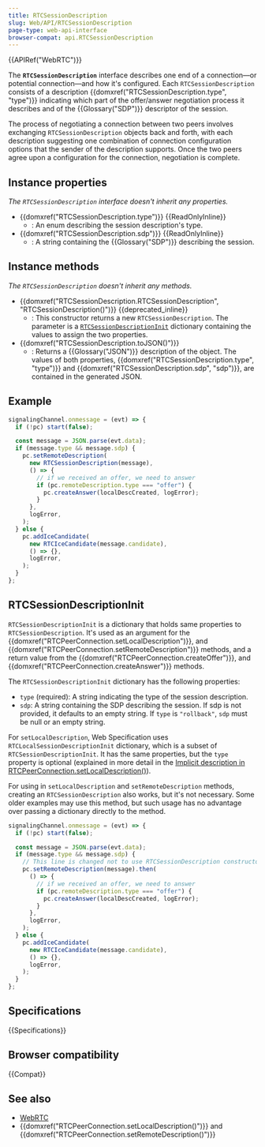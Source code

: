 ```yaml
---
title: RTCSessionDescription
slug: Web/API/RTCSessionDescription
page-type: web-api-interface
browser-compat: api.RTCSessionDescription
---
```


{{APIRef("WebRTC")}}

The **`RTCSessionDescription`** interface describes one end of a connection—or potential connection—and how it's configured. Each `RTCSessionDescription` consists of a description {{domxref("RTCSessionDescription.type", "type")}} indicating which part of the offer/answer negotiation process it describes and of the {{Glossary("SDP")}} descriptor of the session.

The process of negotiating a connection between two peers involves exchanging `RTCSessionDescription` objects back and forth, with each description suggesting one combination of connection configuration options that the sender of the description supports. Once the two peers agree upon a configuration for the connection, negotiation is complete.

## Instance properties

_The `RTCSessionDescription` interface doesn't inherit any properties._

- {{domxref("RTCSessionDescription.type")}} {{ReadOnlyInline}}
  - : An enum describing the session description's type.
- {{domxref("RTCSessionDescription.sdp")}} {{ReadOnlyInline}}
  - : A string containing the {{Glossary("SDP")}} describing the session.

## Instance methods

_The `RTCSessionDescription` doesn't inherit any methods._

- {{domxref("RTCSessionDescription.RTCSessionDescription", "RTCSessionDescription()")}} {{deprecated_inline}}
  - : This constructor returns a new `RTCSessionDescription`. The parameter is a [`RTCSessionDescriptionInit`](#rtcsessiondescriptioninit) dictionary containing the values to assign the two properties.
- {{domxref("RTCSessionDescription.toJSON()")}}
  - : Returns a {{Glossary("JSON")}} description of the object. The values of both properties, {{domxref("RTCSessionDescription.type", "type")}} and {{domxref("RTCSessionDescription.sdp", "sdp")}}, are contained in the generated JSON.

## Example

```js
signalingChannel.onmessage = (evt) => {
  if (!pc) start(false);

  const message = JSON.parse(evt.data);
  if (message.type && message.sdp) {
    pc.setRemoteDescription(
      new RTCSessionDescription(message),
      () => {
        // if we received an offer, we need to answer
        if (pc.remoteDescription.type === "offer") {
          pc.createAnswer(localDescCreated, logError);
        }
      },
      logError,
    );
  } else {
    pc.addIceCandidate(
      new RTCIceCandidate(message.candidate),
      () => {},
      logError,
    );
  }
};
```

## RTCSessionDescriptionInit

`RTCSessionDescriptionInit` is a dictionary that holds same properties to `RTCSessionDescription`. It's used as an argument for the {{domxref("RTCPeerConnection.setLocalDescription")}}, and {{domxref("RTCPeerConnection.setRemoteDescription")}} methods, and a return value from the {{domxref("RTCPeerConnection.createOffer")}}, and {{domxref("RTCPeerConnection.createAnswer")}} methods.

The `RTCSessionDescriptionInit` dictionary has the following properties:

- `type` (required): A string indicating the type of the session description.
- `sdp`: A string containing the SDP describing the session. If sdp is not provided, it defaults to an empty string. If `type` is `"rollback"`, `sdp` must be null or an empty string.

For `setLocalDescription`, Web Specification uses `RTCLocalSessionDescriptionInit` dictionary, which is a subset of `RTCSessionDescriptionInit`. It has the same properties, but the `type` property is optional (explained in more detail in the [Implicit description in RTCPeerConnection.setLocalDescription()](/en-US/docs/Web/API/RTCPeerConnection/setLocalDescription#implicit_description)).

For using in `setLocalDescription` and `setRemoteDescription` methods, creating an `RTCSessionDescription` also works, but it's not necessary. Some older examples may use this method, but such usage has no advantage over passing a dictionary directly to the method.

```js
signalingChannel.onmessage = (evt) => {
  if (!pc) start(false);

  const message = JSON.parse(evt.data);
  if (message.type && message.sdp) {
    // This line is changed not to use RTCSessionDescription constructor
    pc.setRemoteDescription(message).then(
      () => {
        // if we received an offer, we need to answer
        if (pc.remoteDescription.type === "offer") {
          pc.createAnswer(localDescCreated, logError);
        }
      },
      logError,
    );
  } else {
    pc.addIceCandidate(
      new RTCIceCandidate(message.candidate),
      () => {},
      logError,
    );
  }
};
```

## Specifications

{{Specifications}}

## Browser compatibility

{{Compat}}

## See also

- [WebRTC](/en-US/docs/Web/API/WebRTC_API)
- {{domxref("RTCPeerConnection.setLocalDescription()")}} and {{domxref("RTCPeerConnection.setRemoteDescription()")}}
